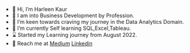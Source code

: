 - 👋 Hi, I’m Harleen Kaur
- 👩 I am into Business Development by Profession.
- 👀 I’m keen towards craving my journey in the Data Analytics Domain.
- 🌱 I’m currently Self learning SQL,Excel,Tableau.
- ⌛️  Started my Learning journey from  August 2022.
- 🙌 Reach me at
        [Medium](https://dharleen22.medium.com/)
       [Linkedin](https://www.linkedin.com/in/harleenkaur96/)


<!---
korharleen/korharleen is a ✨ special ✨ repository because its `README.md` (this file) appears on your GitHub profile.
You can click the Preview link to take a look at your changes.
--->
